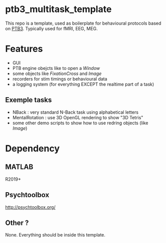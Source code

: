 # ptb3_multitask_template

This repo is a template, used as boilerplate for behavioural protocols based on [PTB3](http://psychtoolbox.org/). Typically used for fMRI, EEG, MEG.


# Features
- GUI
- PTB engine obejcts like to open a _Window_
- some objects like _FixationCross_ and _Image_
- recorders for stim timings or behavioural data
- a logging system (for everything EXCEPT the realtime part of a task)

## Exemple tasks
 - NBack : very standard N-Back task using alphabetical letters
 - MentalRotation : use 3D OpenGL rendering to show "3D Tetris"
 - some other demo scripts to show how to use redring objects (like _Image_)

# Dependency

## MATLAB
R2019+

## Psychtoolbox
http://psychtoolbox.org/

## Other ?
None. Everything should be inside this template.
